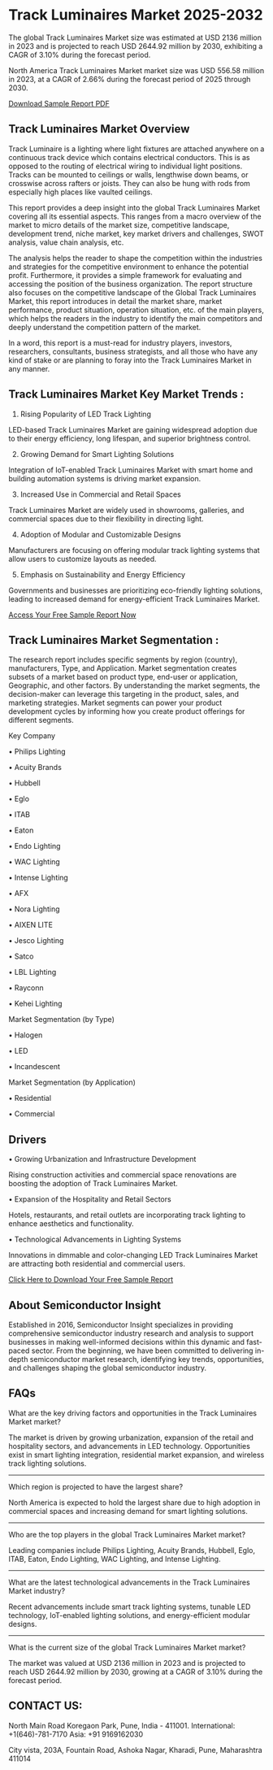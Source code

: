 <h1>Track Luminaires Market 2025-2032</h1>

The global Track Luminaires Market size was estimated at USD 2136 million in 2023 and is projected to reach USD 2644.92 million by 2030, exhibiting a CAGR of 3.10% during the forecast period.

North America Track Luminaires Market market size was USD 556.58 million in 2023, at a CAGR of 2.66% during the forecast period of 2025 through 2030.

[Download Sample Report PDF](https://semiconductorinsight.com/download-sample-report/?product_id=82301)

<h2>Track Luminaires Market Overview </h2>

Track Luminaire is a lighting where light fixtures are attached anywhere on a continuous track device which contains electrical conductors. This is as opposed to the routing of electrical wiring to individual light positions. Tracks can be mounted to ceilings or walls, lengthwise down beams, or crosswise across rafters or joists. They can also be hung with rods from especially high places like vaulted ceilings.

This report provides a deep insight into the global Track Luminaires Market covering all its essential aspects. This ranges from a macro overview of the market to micro details of the market size, competitive landscape, development trend, niche market, key market drivers and challenges, SWOT analysis, value chain analysis, etc.

The analysis helps the reader to shape the competition within the industries and strategies for the competitive environment to enhance the potential profit. Furthermore, it provides a simple framework for evaluating and accessing the position of the business organization. The report structure also focuses on the competitive landscape of the Global Track Luminaires Market, this report introduces in detail the market share, market performance, product situation, operation situation, etc. of the main players, which helps the readers in the industry to identify the main competitors and deeply understand the competition pattern of the market.

In a word, this report is a must-read for industry players, investors, researchers, consultants, business strategists, and all those who have any kind of stake or are planning to foray into the Track Luminaires Market in any manner.

 <h2>Track Luminaires Market Key Market Trends  :</h2>

1.	Rising Popularity of LED Track Lighting

LED-based Track Luminaires Market are gaining widespread adoption due to their energy efficiency, long lifespan, and superior brightness control.


2.	Growing Demand for Smart Lighting Solutions

Integration of IoT-enabled Track Luminaires Market with smart home and building automation systems is driving market expansion.

3.	Increased Use in Commercial and Retail Spaces

Track Luminaires Market are widely used in showrooms, galleries, and commercial spaces due to their flexibility in directing light.

4.	Adoption of Modular and Customizable Designs

Manufacturers are focusing on offering modular track lighting systems that allow users to customize layouts as needed.

5.	Emphasis on Sustainability and Energy Efficiency

Governments and businesses are prioritizing eco-friendly lighting solutions, leading to increased demand for energy-efficient Track Luminaires Market.




[Access Your Free Sample Report Now](https://semiconductorinsight.com/report/track-luminaires-market/)



<h2>Track Luminaires Market Segmentation :</h2>

The research report includes specific segments by region (country), manufacturers, Type, and Application. Market segmentation creates subsets of a market based on product type, end-user or application, Geographic, and other factors. By understanding the market segments, the decision-maker can leverage this targeting in the product, sales, and marketing strategies. Market segments can power your product development cycles by informing how you create product offerings for different segments.

Key Company

•	Philips Lighting

•	Acuity Brands

•	Hubbell

•	Eglo

•	ITAB

•	Eaton


•	Endo Lighting

•	WAC Lighting

•	Intense Lighting

•	AFX

•	Nora Lighting

•	AIXEN LITE

•	Jesco Lighting

•	Satco

•	LBL Lighting

•	Rayconn

•	Kehei Lighting

Market Segmentation (by Type)

•	Halogen

•	LED

•	Incandescent

Market Segmentation (by Application)

•	Residential

•	Commercial

<h2>Drivers</h2>

•	Growing Urbanization and Infrastructure Development

Rising construction activities and commercial space renovations are boosting the adoption of Track Luminaires Market.

•	Expansion of the Hospitality and Retail Sectors

Hotels, restaurants, and retail outlets are incorporating track lighting to enhance aesthetics and functionality.

•	Technological Advancements in Lighting Systems

Innovations in dimmable and color-changing LED Track Luminaires Market are attracting both residential and commercial users.


[Click Here to Download Your Free Sample Report](https://semiconductorinsight.com/report/track-luminaires-market/)

<h2>About Semiconductor Insight</h2>

Established in 2016, Semiconductor Insight specializes in providing comprehensive semiconductor industry research and analysis to support businesses in making well-informed decisions within this dynamic and fast-paced sector. From the beginning, we have been committed to delivering in-depth semiconductor market research, identifying key trends, opportunities, and challenges shaping the global semiconductor industry.

<h2>FAQs</h2>

What are the key driving factors and opportunities in the Track Luminaires Market market?

The market is driven by growing urbanization, expansion of the retail and hospitality sectors, and advancements in LED technology. Opportunities exist in smart lighting integration, residential market expansion, and wireless track lighting solutions.
________________________________________

Which region is projected to have the largest share?

North America is expected to hold the largest share due to high adoption in commercial spaces and increasing demand for smart lighting solutions.
________________________________________

Who are the top players in the global Track Luminaires Market market?

Leading companies include Philips Lighting, Acuity Brands, Hubbell, Eglo, ITAB, Eaton, Endo Lighting, WAC Lighting, and Intense Lighting.
________________________________________

What are the latest technological advancements in the Track Luminaires Market industry?

Recent advancements include smart track lighting systems, tunable LED technology, IoT-enabled lighting solutions, and energy-efficient modular designs.
________________________________________

What is the current size of the global Track Luminaires Market market?


The market was valued at USD 2136 million in 2023 and is projected to reach USD 2644.92 million by 2030, growing at a CAGR of 3.10% during the forecast period.


<h2>CONTACT US:</h2>
North Main Road Koregaon Park, Pune, India - 411001.
International: +1(646)-781-7170
Asia: +91 9169162030

City vista, 203A, Fountain Road, Ashoka Nagar, Kharadi, Pune, Maharashtra 411014

